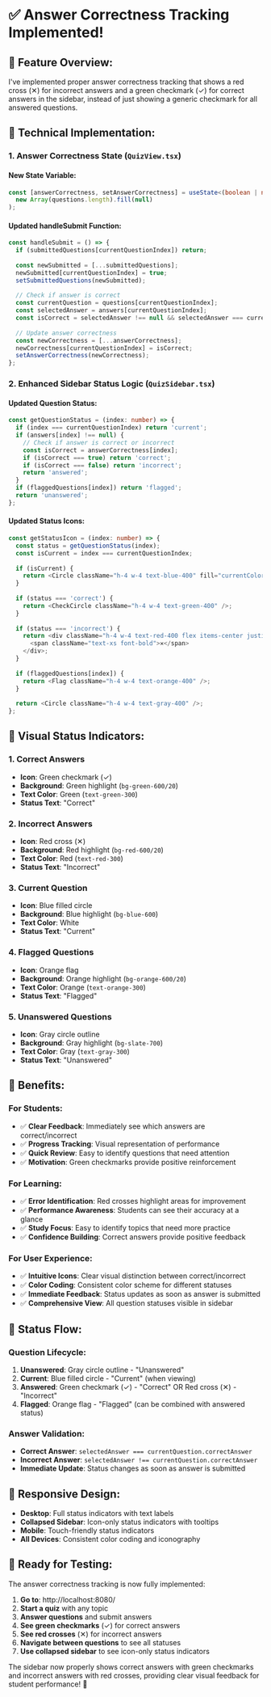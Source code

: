 # ✅ Answer Correctness Tracking Implemented!

## 🎯 **Feature Overview:**

I've implemented proper answer correctness tracking that shows a red cross (✕) for incorrect answers and a green checkmark (✓) for correct answers in the sidebar, instead of just showing a generic checkmark for all answered questions.

## 🔧 **Technical Implementation:**

### **1. Answer Correctness State (`QuizView.tsx`)**

#### **New State Variable:**
```typescript
const [answerCorrectness, setAnswerCorrectness] = useState<(boolean | null)[]>(
  new Array(questions.length).fill(null)
);
```

#### **Updated handleSubmit Function:**
```typescript
const handleSubmit = () => {
  if (submittedQuestions[currentQuestionIndex]) return;
  
  const newSubmitted = [...submittedQuestions];
  newSubmitted[currentQuestionIndex] = true;
  setSubmittedQuestions(newSubmitted);
  
  // Check if answer is correct
  const currentQuestion = questions[currentQuestionIndex];
  const selectedAnswer = answers[currentQuestionIndex];
  const isCorrect = selectedAnswer !== null && selectedAnswer === currentQuestion.correctAnswer;
  
  // Update answer correctness
  const newCorrectness = [...answerCorrectness];
  newCorrectness[currentQuestionIndex] = isCorrect;
  setAnswerCorrectness(newCorrectness);
};
```

### **2. Enhanced Sidebar Status Logic (`QuizSidebar.tsx`)**

#### **Updated Question Status:**
```typescript
const getQuestionStatus = (index: number) => {
  if (index === currentQuestionIndex) return 'current';
  if (answers[index] !== null) {
    // Check if answer is correct or incorrect
    const isCorrect = answerCorrectness[index];
    if (isCorrect === true) return 'correct';
    if (isCorrect === false) return 'incorrect';
    return 'answered';
  }
  if (flaggedQuestions[index]) return 'flagged';
  return 'unanswered';
};
```

#### **Updated Status Icons:**
```typescript
const getStatusIcon = (index: number) => {
  const status = getQuestionStatus(index);
  const isCurrent = index === currentQuestionIndex;
  
  if (isCurrent) {
    return <Circle className="h-4 w-4 text-blue-400" fill="currentColor" />;
  }
  
  if (status === 'correct') {
    return <CheckCircle className="h-4 w-4 text-green-400" />;
  }
  
  if (status === 'incorrect') {
    return <div className="h-4 w-4 text-red-400 flex items-center justify-center">
      <span className="text-xs font-bold">✕</span>
    </div>;
  }
  
  if (flaggedQuestions[index]) {
    return <Flag className="h-4 w-4 text-orange-400" />;
  }
  
  return <Circle className="h-4 w-4 text-gray-400" />;
};
```

## 🎨 **Visual Status Indicators:**

### **1. Correct Answers**
- **Icon**: Green checkmark (✓)
- **Background**: Green highlight (`bg-green-600/20`)
- **Text Color**: Green (`text-green-300`)
- **Status Text**: "Correct"

### **2. Incorrect Answers**
- **Icon**: Red cross (✕)
- **Background**: Red highlight (`bg-red-600/20`)
- **Text Color**: Red (`text-red-300`)
- **Status Text**: "Incorrect"

### **3. Current Question**
- **Icon**: Blue filled circle
- **Background**: Blue highlight (`bg-blue-600`)
- **Text Color**: White
- **Status Text**: "Current"

### **4. Flagged Questions**
- **Icon**: Orange flag
- **Background**: Orange highlight (`bg-orange-600/20`)
- **Text Color**: Orange (`text-orange-300`)
- **Status Text**: "Flagged"

### **5. Unanswered Questions**
- **Icon**: Gray circle outline
- **Background**: Gray highlight (`bg-slate-700`)
- **Text Color**: Gray (`text-gray-300`)
- **Status Text**: "Unanswered"

## 🚀 **Benefits:**

### **For Students:**
- ✅ **Clear Feedback**: Immediately see which answers are correct/incorrect
- ✅ **Progress Tracking**: Visual representation of performance
- ✅ **Quick Review**: Easy to identify questions that need attention
- ✅ **Motivation**: Green checkmarks provide positive reinforcement

### **For Learning:**
- ✅ **Error Identification**: Red crosses highlight areas for improvement
- ✅ **Performance Awareness**: Students can see their accuracy at a glance
- ✅ **Study Focus**: Easy to identify topics that need more practice
- ✅ **Confidence Building**: Correct answers provide positive feedback

### **For User Experience:**
- ✅ **Intuitive Icons**: Clear visual distinction between correct/incorrect
- ✅ **Color Coding**: Consistent color scheme for different statuses
- ✅ **Immediate Feedback**: Status updates as soon as answer is submitted
- ✅ **Comprehensive View**: All question statuses visible in sidebar

## 🎯 **Status Flow:**

### **Question Lifecycle:**
1. **Unanswered**: Gray circle outline - "Unanswered"
2. **Current**: Blue filled circle - "Current" (when viewing)
3. **Answered**: Green checkmark (✓) - "Correct" OR Red cross (✕) - "Incorrect"
4. **Flagged**: Orange flag - "Flagged" (can be combined with answered status)

### **Answer Validation:**
- **Correct Answer**: `selectedAnswer === currentQuestion.correctAnswer`
- **Incorrect Answer**: `selectedAnswer !== currentQuestion.correctAnswer`
- **Immediate Update**: Status changes as soon as answer is submitted

## 📱 **Responsive Design:**

- **Desktop**: Full status indicators with text labels
- **Collapsed Sidebar**: Icon-only status indicators with tooltips
- **Mobile**: Touch-friendly status indicators
- **All Devices**: Consistent color coding and iconography

## 🎉 **Ready for Testing:**

The answer correctness tracking is now fully implemented:

1. **Go to**: http://localhost:8080/
2. **Start a quiz** with any topic
3. **Answer questions** and submit answers
4. **See green checkmarks** (✓) for correct answers
5. **See red crosses** (✕) for incorrect answers
6. **Navigate between questions** to see all statuses
7. **Use collapsed sidebar** to see icon-only status indicators

The sidebar now properly shows correct answers with green checkmarks and incorrect answers with red crosses, providing clear visual feedback for student performance! 🎉
